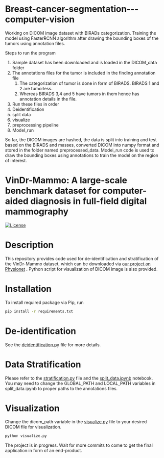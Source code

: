 # Breast-cancer-segmentation---computer-vision
Working on DICOM image dataset with BIRADs categorization. Training the model using FasterRCNN algorithm after drawing the bounding boxes of the tumors using annotation files. 

Steps to run the program
1. Sample dataset has been downloaded and is loaded in the DICOM_data folder
2. The annotations files for the tumor is included in the finding annotation file
   1. The categorization of tumor is done in form of BIRADS. BIRADS 1 and 2 are tumorless.
   2. Whereas BIRADS 3,4 and 5 have tumors in them hence has annotation details in the file.
3. Run these files in order
  1. Deidentification
  2. split data
  3. visualize
  4. preprocessing pipeline
  5. Model_run

So far, the DICOM images are hashed, the data is split into training and test based on the BIRADS and masses, converted DICOM into numpy format and stored in the folder named preprocessed_data. Model_run code is used to draw the bounding boxes using annotations to train the model on the region of interest.


# VinDr-Mammo: A large-scale benchmark dataset for computer-aided diagnosis in full-field digital mammography


[![License](https://img.shields.io/badge/License-Apache_2.0-blue.svg)](https://opensource.org/licenses/Apache-2.0)

# Description
This repository provides code used for de-identification and stratification of the VinDr-Mammo dataset, which can be downloaded via [our project on Physionet](https://physionet.org/content/vindr-mammo/1.0.0/) . Python script for visualization of DICOM image is also provided.

# Installation

To install required package via Pip, run 
```bash
pip install -r requirements.txt
```

# De-identification
See the [deidentification.py](deidentification.py) file for more details. 

# Data Stratification
Please refer to the [stratification.py](stratification.py) file and the [split_data.ipynb](split_data.ipynb) notebook.
You may need to change the GLOBAL_PATH and LOCAL_PATH variables in split_data.ipynb to proper paths to the annotations files.
# Visualization
Change the dicom_path variable in the [visualize.py](visualize.py) file to your desired DICOM file for visualization.

```bash
python visualize.py
```



The project is in progress. Wait for more commits to come to get the final application in form of an end-product. 
